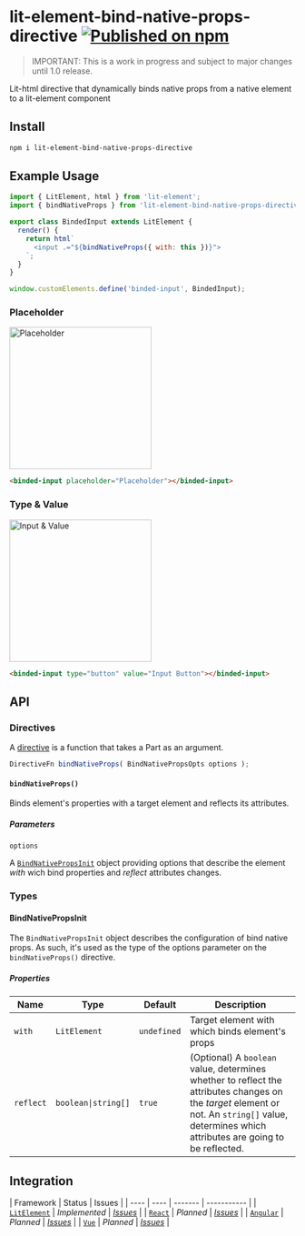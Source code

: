 # lit-element-bind-native-props-directive [![Published on npm](https://img.shields.io/npm/v/lit-element-bind-native-props-directive.svg)](https://www.npmjs.com/package/lit-element-bind-native-props-directive)

> IMPORTANT: This is a work in progress and subject to major changes until 1.0 release.

Lit-html directive that dynamically binds native props from a native element to a lit-element component

## Install

```sh
npm i lit-element-bind-native-props-directive
```

## Example Usage

```js
import { LitElement, html } from 'lit-element';
import { bindNativeProps } from 'lit-element-bind-native-props-directive';

export class BindedInput extends LitElement {
  render() {
    return html`
      <input .="${bindNativeProps({ with: this })}">
    `;
  }
}

window.customElements.define('binded-input', BindedInput);
```

### Placeholder

<image src="images/placeholder.png" width="250" alt="Placeholder" />

```html
<binded-input placeholder="Placeholder"></binded-input>
```

### Type & Value

<image src="images/type-value.png" width="250" alt="Input & Value" />

```html
<binded-input type="button" value="Input Button"></binded-input>
```

## API

### Directives

A [directive](https://lit-html.polymer-project.org/guide/creating-directives) is a function that takes a Part as an argument.

```js
DirectiveFn bindNativeProps( BindNativePropsOpts options );
```

#### `bindNativeProps()`

Binds element's properties with a target element and reflects its attributes.

##### Parameters

`options`

A [`BindNativePropsInit`](#bindNativePropsInit) object providing options that describe the element *with* wich bind properties and *reflect* attributes changes.

### Types

<a name="bindNativePropsInit"></a>
#### BindNativePropsInit

The `BindNativePropsInit` object describes the configuration of bind native props. As such, it's used as the type of the options parameter on the `bindNativeProps()` directive.

##### Properties

| Name | Type | Default | Description |
| ---- | ---- | ------- | ----------- |
| `with` | `LitElement` | `undefined` | Target element with which binds element's props |
| `reflect` | `boolean\|string[]` | `true` | (Optional) A `boolean` value, determines whether to reflect the attributes changes on the *target* element or not. An `string[]` value, determines which attributes are going to be reflected. |

## Integration

| Framework | Status | Issues |
| ---- | ---- | ------- | ----------- |
| [`LitElement`](https://github.com/luissardon/fluent-elements/integrations/lit-element) | *Implemented* | [*Issues*](https://github.com/luissardon/lit-element-bind-native-props-directive/issues?q=is%3Aissue+is%3Aopen+label%3AIntegration%3A%20LitElement) |
| [`React`](https://github.com/luissardon/fluent-elements/integrations/react) | *Planned* | [*Issues*](https://github.com/luissardon/lit-element-bind-native-props-directive/issues?q=is%3Aissue+is%3Aopen+label%3AIntegration%3A%20React) |
| [`Angular`](https://github.com/luissardon/fluent-elements/integrations/react) | *Planned* | [*Issues*](https://github.com/luissardon/lit-element-bind-native-props-directive/issues?q=is%3Aissue+is%3Aopen+label%3AIntegration%3A%20Angular) |
| [`Vue`](https://github.com/luissardon/fluent-elements/integrations/view) | *Planned* | [*Issues*](https://github.com/luissardon/lit-element-bind-native-props-directive/issues?q=is%3Aissue+is%3Aopen+label%3AIntegration%3A%20Vue) |
